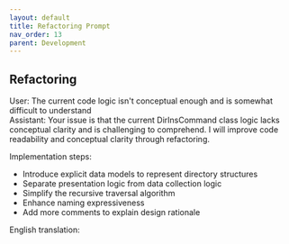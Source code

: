 ```yaml
---
layout: default
title: Refactoring Prompt
nav_order: 13
parent: Development
---
```


## Refactoring

User: The current code logic isn't conceptual enough and is somewhat difficult to understand  
Assistant: Your issue is that the current DirInsCommand class logic lacks conceptual clarity and is challenging to comprehend. I will improve code readability and conceptual clarity through refactoring.

Implementation steps:
- Introduce explicit data models to represent directory structures
- Separate presentation logic from data collection logic
- Simplify the recursive traversal algorithm
- Enhance naming expressiveness
- Add more comments to explain design rationale

English translation:
